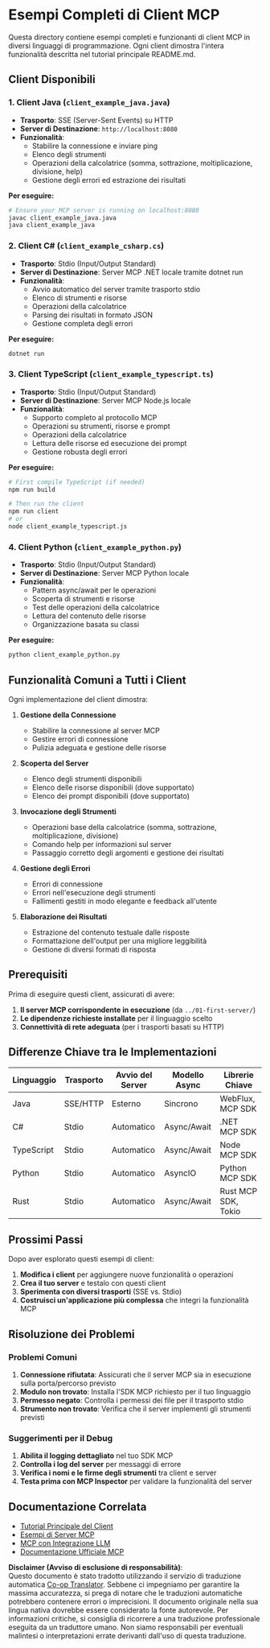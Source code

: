 <!--
CO_OP_TRANSLATOR_METADATA:
{
  "original_hash": "8358c13b5b6877e475674697cdc1a904",
  "translation_date": "2025-08-18T17:38:03+00:00",
  "source_file": "03-GettingStarted/02-client/complete_examples.md",
  "language_code": "it"
}
-->
# Esempi Completi di Client MCP

Questa directory contiene esempi completi e funzionanti di client MCP in diversi linguaggi di programmazione. Ogni client dimostra l'intera funzionalità descritta nel tutorial principale README.md.

## Client Disponibili

### 1. Client Java (`client_example_java.java`)

- **Trasporto**: SSE (Server-Sent Events) su HTTP
- **Server di Destinazione**: `http://localhost:8080`
- **Funzionalità**:
  - Stabilire la connessione e inviare ping
  - Elenco degli strumenti
  - Operazioni della calcolatrice (somma, sottrazione, moltiplicazione, divisione, help)
  - Gestione degli errori ed estrazione dei risultati

**Per eseguire:**

```bash
# Ensure your MCP server is running on localhost:8080
javac client_example_java.java
java client_example_java
```

### 2. Client C# (`client_example_csharp.cs`)

- **Trasporto**: Stdio (Input/Output Standard)
- **Server di Destinazione**: Server MCP .NET locale tramite dotnet run
- **Funzionalità**:
  - Avvio automatico del server tramite trasporto stdio
  - Elenco di strumenti e risorse
  - Operazioni della calcolatrice
  - Parsing dei risultati in formato JSON
  - Gestione completa degli errori

**Per eseguire:**

```bash
dotnet run
```

### 3. Client TypeScript (`client_example_typescript.ts`)

- **Trasporto**: Stdio (Input/Output Standard)
- **Server di Destinazione**: Server MCP Node.js locale
- **Funzionalità**:
  - Supporto completo al protocollo MCP
  - Operazioni su strumenti, risorse e prompt
  - Operazioni della calcolatrice
  - Lettura delle risorse ed esecuzione dei prompt
  - Gestione robusta degli errori

**Per eseguire:**

```bash
# First compile TypeScript (if needed)
npm run build

# Then run the client
npm run client
# or
node client_example_typescript.js
```

### 4. Client Python (`client_example_python.py`)

- **Trasporto**: Stdio (Input/Output Standard)  
- **Server di Destinazione**: Server MCP Python locale
- **Funzionalità**:
  - Pattern async/await per le operazioni
  - Scoperta di strumenti e risorse
  - Test delle operazioni della calcolatrice
  - Lettura del contenuto delle risorse
  - Organizzazione basata su classi

**Per eseguire:**

```bash
python client_example_python.py
```

## Funzionalità Comuni a Tutti i Client

Ogni implementazione del client dimostra:

1. **Gestione della Connessione**
   - Stabilire la connessione al server MCP
   - Gestire errori di connessione
   - Pulizia adeguata e gestione delle risorse

2. **Scoperta del Server**
   - Elenco degli strumenti disponibili
   - Elenco delle risorse disponibili (dove supportato)
   - Elenco dei prompt disponibili (dove supportato)

3. **Invocazione degli Strumenti**
   - Operazioni base della calcolatrice (somma, sottrazione, moltiplicazione, divisione)
   - Comando help per informazioni sul server
   - Passaggio corretto degli argomenti e gestione dei risultati

4. **Gestione degli Errori**
   - Errori di connessione
   - Errori nell'esecuzione degli strumenti
   - Fallimenti gestiti in modo elegante e feedback all'utente

5. **Elaborazione dei Risultati**
   - Estrazione del contenuto testuale dalle risposte
   - Formattazione dell'output per una migliore leggibilità
   - Gestione di diversi formati di risposta

## Prerequisiti

Prima di eseguire questi client, assicurati di avere:

1. **Il server MCP corrispondente in esecuzione** (da `../01-first-server/`)
2. **Le dipendenze richieste installate** per il linguaggio scelto
3. **Connettività di rete adeguata** (per i trasporti basati su HTTP)

## Differenze Chiave tra le Implementazioni

| Linguaggio  | Trasporto | Avvio del Server | Modello Async | Librerie Chiave       |
|-------------|-----------|------------------|---------------|-----------------------|
| Java        | SSE/HTTP  | Esterno          | Sincrono      | WebFlux, MCP SDK      |
| C#          | Stdio     | Automatico       | Async/Await   | .NET MCP SDK          |
| TypeScript  | Stdio     | Automatico       | Async/Await   | Node MCP SDK          |
| Python      | Stdio     | Automatico       | AsyncIO       | Python MCP SDK        |
| Rust        | Stdio     | Automatico       | Async/Await   | Rust MCP SDK, Tokio   |

## Prossimi Passi

Dopo aver esplorato questi esempi di client:

1. **Modifica i client** per aggiungere nuove funzionalità o operazioni
2. **Crea il tuo server** e testalo con questi client
3. **Sperimenta con diversi trasporti** (SSE vs. Stdio)
4. **Costruisci un'applicazione più complessa** che integri la funzionalità MCP

## Risoluzione dei Problemi

### Problemi Comuni

1. **Connessione rifiutata**: Assicurati che il server MCP sia in esecuzione sulla porta/percorso previsto
2. **Modulo non trovato**: Installa l'SDK MCP richiesto per il tuo linguaggio
3. **Permesso negato**: Controlla i permessi dei file per il trasporto stdio
4. **Strumento non trovato**: Verifica che il server implementi gli strumenti previsti

### Suggerimenti per il Debug

1. **Abilita il logging dettagliato** nel tuo SDK MCP
2. **Controlla i log del server** per messaggi di errore
3. **Verifica i nomi e le firme degli strumenti** tra client e server
4. **Testa prima con MCP Inspector** per validare la funzionalità del server

## Documentazione Correlata

- [Tutorial Principale del Client](./README.md)
- [Esempi di Server MCP](../../../../03-GettingStarted/01-first-server)
- [MCP con Integrazione LLM](../../../../03-GettingStarted/03-llm-client)
- [Documentazione Ufficiale MCP](https://modelcontextprotocol.io/)

**Disclaimer (Avviso di esclusione di responsabilità)**:  
Questo documento è stato tradotto utilizzando il servizio di traduzione automatica [Co-op Translator](https://github.com/Azure/co-op-translator). Sebbene ci impegniamo per garantire la massima accuratezza, si prega di notare che le traduzioni automatiche potrebbero contenere errori o imprecisioni. Il documento originale nella sua lingua nativa dovrebbe essere considerato la fonte autorevole. Per informazioni critiche, si consiglia di ricorrere a una traduzione professionale eseguita da un traduttore umano. Non siamo responsabili per eventuali malintesi o interpretazioni errate derivanti dall'uso di questa traduzione.